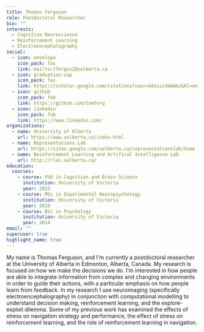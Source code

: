 ```yaml
---
title: Thomas Ferguson
role: Postdoctoral Researcher
bio: ""
interests:
  - Cognitive Neuroscience
  - Reinforcement Learning
  - Electroencephalography
social:
  - icon: envelope
    icon_pack: fas
    link: mailto:tfergus2@ualberta.ca
  - icon: graduation-cap
    icon_pack: fas
    link: https://scholar.google.com/citations?user=G6xszi4AAAAJ&hl=en
  - icon: github
    icon_pack: fab
    link: https://github.com/tomferg
  - icon: linkedin
    icon_pack: fab
    link: https://www.linkedin.com/
organizations:
  - name: University of Alberta
    url: https://www.ualberta.ca/index.html
  - name: Representations Lab
    url: https://sites.google.com/ualberta.ca/representationslab/home
  - name: Reinforcement Learning and Artifical Intelligence Lab
    url: http://rlai.ualberta.ca/
education:
  courses:
    - course: PhD in Cognition and Brain Science
      institution: University of Victoria
      year: 2022
    - course: MSc in Experimental Neuropsychology
      institution: University of Victoria
      year: 2016
    - course: BSc in Psychology
      institution: University of Victoria
      year: 2014
email: ""
superuser: true
highlight_name: true
---
```


My name is Thomas Ferguson, and I'm currently a postdoctoral researcher at the University of Alberta in Edmonton, Alberta, Canada. My research is focused on how we make the decisions we do. I'm interested in how people are able to integrate information from complex and changing environments in order to guide their actions, with a particular emphasis on how people learn from feedback. In my research I use neuroimaging (specifically electroencephalography) in conjunction with computational modelling to understand decision making, reinforcement learning, and the explore-exploit dilemma. Some of my previous work has examined the effects of stress on navigation strategy and performance, the effect of stress on reinforcement learning, and the role of reinforcement learning in navigation.

